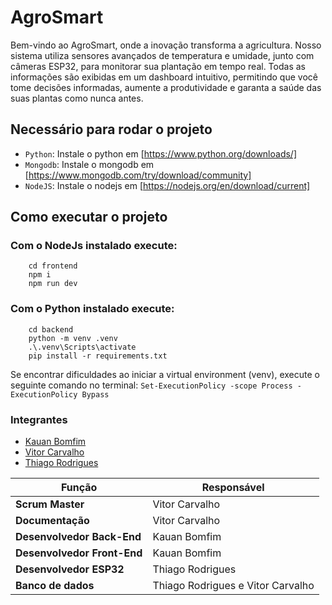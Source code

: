 # AgroSmart

Bem-vindo ao AgroSmart, onde a inovação transforma a agricultura. Nosso sistema utiliza sensores avançados de temperatura e umidade, junto com câmeras ESP32, para monitorar sua plantação em tempo real. Todas as informações são exibidas em um dashboard intuitivo, permitindo que você tome decisões informadas, aumente a produtividade e garanta a saúde das suas plantas como nunca antes.

## Necessário para rodar o projeto
- `Python`: Instale o python em [https://www.python.org/downloads/]
- `Mongodb`: Instale o mongodb em [https://www.mongodb.com/try/download/community]
- `NodeJS`: Instale o nodejs em [https://nodejs.org/en/download/current]

## Como executar o projeto

### Com o NodeJs instalado execute:

```console
    cd frontend
    npm i
    npm run dev
```

### Com o Python instalado execute:

```console
    cd backend
    python -m venv .venv
    .\.venv\Scripts\activate
    pip install -r requirements.txt
```

Se encontrar dificuldades ao iniciar a virtual environment (venv), execute o seguinte comando no terminal: `Set-ExecutionPolicy -scope Process -ExecutionPolicy Bypass`

### Integrantes

- [Kauan Bomfim](https://github.com/wkauan)
- [Vitor Carvalho](https://github.com/devvhitor)
- [Thiago Rodrigues](https://github.com/thizinrodrigues)

| Função | Responsável |
| ------ | ------ |
| **Scrum Master** | Vitor Carvalho |
| **Documentação** | Vitor Carvalho |
| **Desenvolvedor Back-End** | Kauan Bomfim |
| **Desenvolvedor Front-End** | Kauan Bomfim |
| **Desenvolvedor ESP32** | Thiago Rodrigues |
| **Banco de dados** | Thiago Rodrigues e Vitor Carvalho |
